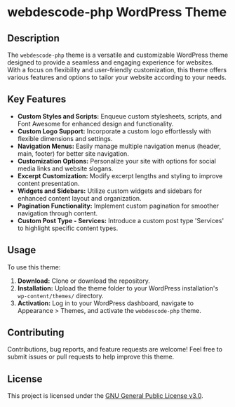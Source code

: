 # webdescode-php WordPress Theme

## Description

The `webdescode-php` theme is a versatile and customizable WordPress theme designed to provide a seamless and engaging experience for websites. With a focus on flexibility and user-friendly customization, this theme offers various features and options to tailor your website according to your needs.

## Key Features

- **Custom Styles and Scripts:** Enqueue custom stylesheets, scripts, and Font Awesome for enhanced design and functionality.
- **Custom Logo Support:** Incorporate a custom logo effortlessly with flexible dimensions and settings.
- **Navigation Menus:** Easily manage multiple navigation menus (header, main, footer) for better site navigation.
- **Customization Options:** Personalize your site with options for social media links and website slogans.
- **Excerpt Customization:** Modify excerpt lengths and styling to improve content presentation.
- **Widgets and Sidebars:** Utilize custom widgets and sidebars for enhanced content layout and organization.
- **Pagination Functionality:** Implement custom pagination for smoother navigation through content.
- **Custom Post Type - Services:** Introduce a custom post type 'Services' to highlight specific content types.

## Usage

To use this theme:

1. **Download:** Clone or download the repository.
2. **Installation:** Upload the theme folder to your WordPress installation's `wp-content/themes/` directory.
3. **Activation:** Log in to your WordPress dashboard, navigate to Appearance > Themes, and activate the `webdescode-php` theme.

## Contributing

Contributions, bug reports, and feature requests are welcome! Feel free to submit issues or pull requests to help improve this theme.

## License

This project is licensed under the [GNU General Public License v3.0](https://github.com/sobujmiah01/webdescode-php/blob/main/LICENSE).
